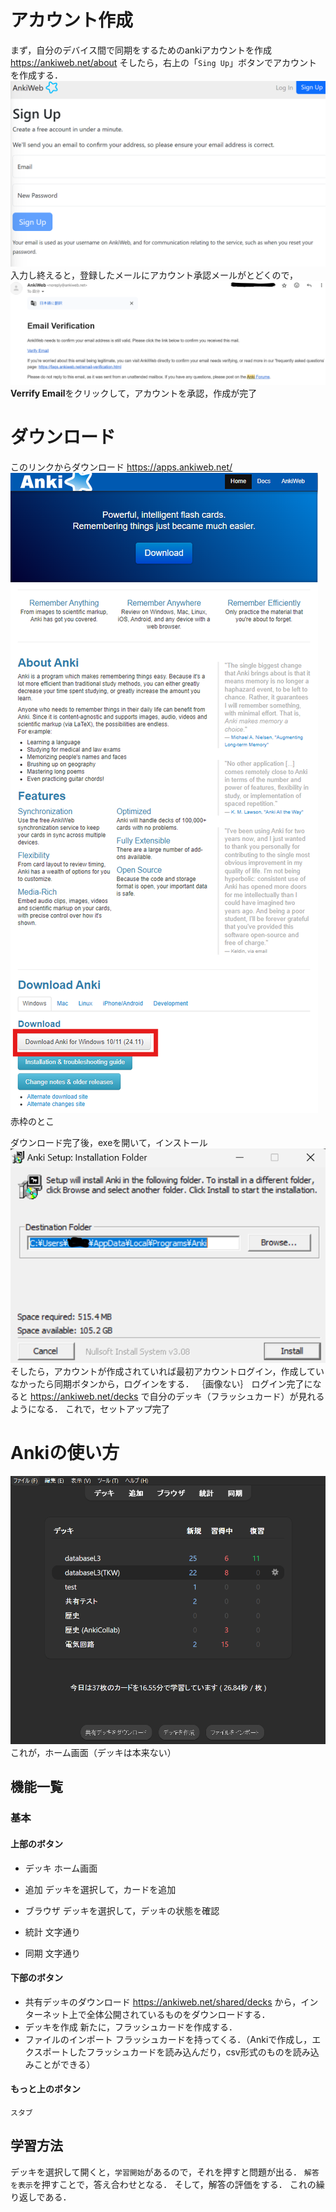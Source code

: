 

# アカウント作成
まず，自分のデバイス間で同期をするためのankiアカウントを作成
https://ankiweb.net/about
そしたら，右上の「`Sing Up`」ボタンでアカウントを作成する．
![](attachment/a226b6a1f2725dee8f95090ed039cb5b.png)
入力し終えると，登録したメールにアカウント承認メールがとどくので，
![](attachment/0aeb72f4ea83cd8b41af6e892f64c926.png)
**Verrify Email**をクリックして，アカウントを承認，作成が完了
# ダウンロード
このリンクからダウンロード
https://apps.ankiweb.net/
![](attachment/56bbcfe8410a43c3f8e566477400a362.png)
赤枠のとこ

ダウンロード完了後，exeを開いて，インストール
![](attachment/c7b5400b3d47c0831b0d37fe96a295d7.png)
そしたら，アカウントが作成されていれば最初アカウントログイン，作成していなかったら同期ボタンから，ログインをする．
｛画像ない｝
ログイン完了になると
https://ankiweb.net/decks
で自分のデッキ（フラッシュカード）が見れるようになる．
これで，セットアップ完了
# Ankiの使い方
![](attachment/3d1ff47e576f94a646a016465e0a08b5.png)
これが，ホーム画面（デッキは本来ない）
## 機能一覧

### 基本
#### 上部のボタン
- デッキ
ホーム画面

- 追加
デッキを選択して，カードを追加

- ブラウザ
デッキを選択して，デッキの状態を確認

- 統計
文字通り

- 同期
文字通り

#### 下部のボタン
- 共有デッキのダウンロード
https://ankiweb.net/shared/decks から，インターネット上で全体公開されているものをダウンロードする．
- デッキを作成
新たに，フラッシュカードを作成する．
- ファイルのインポート
フラッシュカードを持ってくる．（Ankiで作成し，エクスポートしたフラッシュカードを読み込んだり，csv形式のものを読み込みことができる）

#### もっと上のボタン
`スタブ`

## 学習方法
デッキを選択して開くと，`学習開始`があるので，それを押すと問題が出る．
`解答を表示`を押すことで，答え合わせとなる．
そして，解答の評価をする．
これの繰り返しである．















